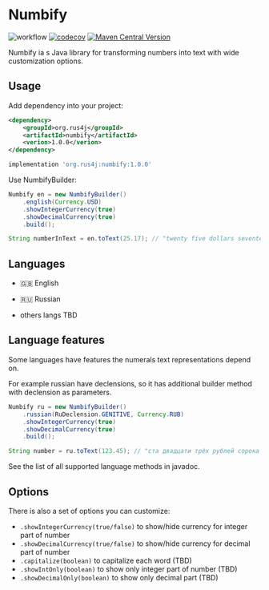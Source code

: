 # Numbify
![workflow](https://github.com/rus4j/numbify/actions/workflows/gradle.yml/badge.svg)
[![codecov](https://codecov.io/gh/rus4j/numbify/graph/badge.svg?token=L4MHCKGMQQ)](https://codecov.io/gh/rus4j/numbify)
[![Maven Central Version](https://img.shields.io/maven-central/v/org.rus4j/numbify)](https://central.sonatype.com/artifact/org.rus4j/numbify)

Numbify ia s Java library for transforming numbers into text with wide customization options.

## Usage
Add dependency into your project:
```xml
<dependency>
    <groupId>org.rus4j</groupId>
    <artifactId>numbify</artifactId>
    <verion>1.0.0</verion>
</dependency>
```
```groovy
implementation 'org.rus4j:numbify:1.0.0'
```
Use NumbifyBuilder:
```java
Numbify en = new NumbifyBuilder()
    .english(Currency.USD)
    .showIntegerCurrency(true)
    .showDecimalCurrency(true)
    .build();

String numberInText = en.toText(25.17); // "twenty five dollars seventeen cents"
```

## Languages
* 🇬🇧 English
* 🇷🇺 Russian

* others langs TBD

## Language features
Some languages have features the numerals text representations depend on.

For example russian have declensions, so it has additional builder method with declension as parameters.
```java
Numbify ru = new NumbifyBuilder()
    .russian(RuDeclension.GENITIVE, Currency.RUB)
    .showIntegerCurrency(true)
    .showDecimalCurrency(true)
    .build();

String number = ru.toText(123.45); // "ста двадцати трёх рублей сорока пяти копеек"
```
See the list of all supported language methods in javadoc.

## Options
There is also a set of options you can customize:
* `.showIntegerCurrency(true/false)` to show/hide currency for integer part of number
* `.showDecimalCurrency(true/false)` to show/hide currency for decimal part of number
* `.capitalize(boolean)` to capitalize each word (TBD)
* `.showIntOnly(boolean)` to show only integer part of number (TBD)
* `.showDecimalOnly(boolean)` to show only decimal part (TBD)
